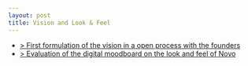```yaml
---
layout: post
title: Vision and Look & Feel 
---
```


- [> First formulation of the vision in a open process with the founders](https://drive.google.com/open?id=1aKUmCT2zNjY-sPV-EQTfMG7G1iA28M9jmjhCYxJQfYc)
- [> Evaluation of the digital moodboard on the look and feel of Novo](https://drive.google.com/open?id=0ByB16UZAYiW8Sk80aXRCXzhGWnM)
